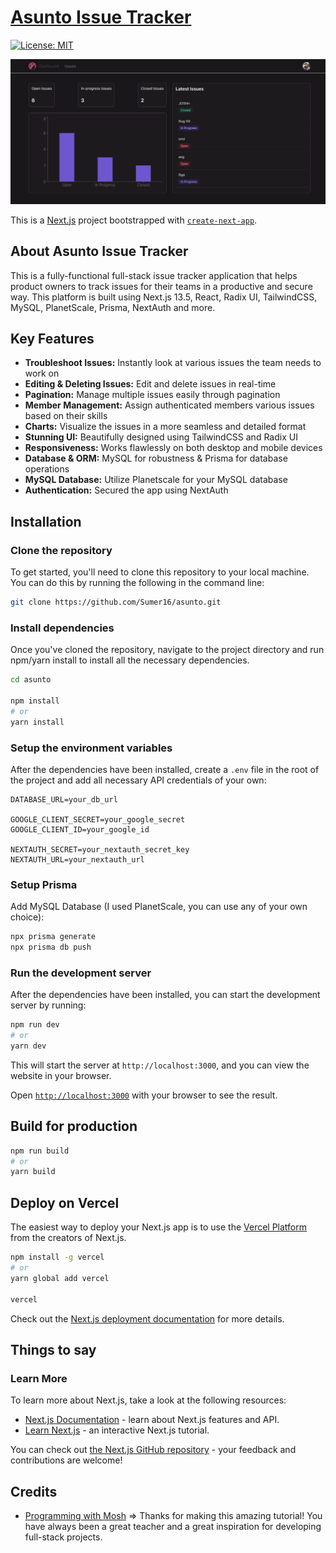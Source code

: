 # [Asunto Issue Tracker](https://asunto.vercel.app)
[![License: MIT](https://img.shields.io/badge/License-MIT-yellow.svg)](/LICENSE)

![Asunto Issue Tracker Landing Page](/asunto.png)

This is a [Next.js](https://nextjs.org/) project bootstrapped with [`create-next-app`](https://github.com/vercel/next.js/tree/canary/packages/create-next-app).

## About Asunto Issue Tracker

This is a fully-functional full-stack issue tracker application that helps product owners to track issues for their teams in a productive and secure way.
This platform is built using Next.js 13.5, React, Radix UI, TailwindCSS, MySQL, PlanetScale, Prisma, NextAuth and more.

## Key Features

- **Troubleshoot Issues:** Instantly look at various issues the team needs to work on
- **Editing & Deleting Issues:** Edit and delete issues in real-time
- **Pagination:** Manage multiple issues easily through pagination
- **Member Management:** Assign authenticated members various issues based on their skills
- **Charts:** Visualize the issues in a more seamless and detailed format
- **Stunning UI:** Beautifully designed using TailwindCSS and Radix UI
- **Responsiveness:** Works flawlessly on both desktop and mobile devices
- **Database & ORM:** MySQL for robustness & Prisma for database operations
- **MySQL Database:** Utilize Planetscale for your MySQL database
- **Authentication:** Secured the app using NextAuth

## Installation

### Clone the repository
To get started, you'll need to clone this repository to your local machine. You can do this by running the following in the command line:

```bash 
git clone https://github.com/Sumer16/asunto.git 
```

### Install dependencies

Once you've cloned the repository, navigate to the project directory and run npm/yarn install to install all the necessary dependencies.

```bash
cd asunto

npm install
# or
yarn install
```

### Setup the environment variables

After the dependencies have been installed, create a ```.env``` file in the root of the project and add all necessary API credentials of your own:

```env
DATABASE_URL=your_db_url

GOOGLE_CLIENT_SECRET=your_google_secret
GOOGLE_CLIENT_ID=your_google_id

NEXTAUTH_SECRET=your_nextauth_secret_key
NEXTAUTH_URL=your_nextauth_url
```

### Setup Prisma

Add MySQL Database (I used PlanetScale, you can use any of your own choice):

```bash
npx prisma generate
npx prisma db push
```

### Run the development server

After the dependencies have been installed, you can start the development server by running:

```bash
npm run dev
# or
yarn dev
```

This will start the server at `http://localhost:3000`, and you can view the website in your browser.

Open [`http://localhost:3000`](http://localhost:3000) with your browser to see the result.

## Build for production

```bash
npm run build
# or
yarn build
```

## Deploy on Vercel

The easiest way to deploy your Next.js app is to use the [Vercel Platform](https://vercel.com/new?utm_medium=default-template&filter=next.js&utm_source=create-next-app&utm_campaign=create-next-app-readme) from the creators of Next.js.

```bash
npm install -g vercel
# or
yarn global add vercel

vercel
```

Check out the [Next.js deployment documentation](https://nextjs.org/docs/deployment) for more details.

## Things to say

### Learn More

To learn more about Next.js, take a look at the following resources:

- [Next.js Documentation](https://nextjs.org/docs) - learn about Next.js features and API.
- [Learn Next.js](https://nextjs.org/learn) - an interactive Next.js tutorial.

You can check out [the Next.js GitHub repository](https://github.com/vercel/next.js/) - your feedback and contributions are welcome!

## Credits

- [Programming with Mosh](https://www.codewithmosh.com/) => Thanks for making this amazing tutorial! You have always been a great teacher and a great inspiration for developing full-stack projects.
